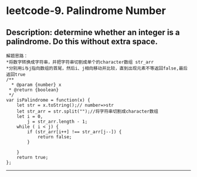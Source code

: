 leetcode-9. Palindrome Number <br>
====
Description: determine whether an integer is a palindrome. Do this without extra space. <br>
---
    解题思路：
    *将数字转换成字符串，并把字符串切割成单个的character数组 str_arr
    *分别用i与j指向数组的首尾，然后i、j相向移动并比较，直到出现元素不等返回false,最后返回true
    /**
      * @param {number} x
     * @return {boolean}
     */
    var isPalindrome = function(x) {
        let str = x.toString();// number=>str
        let str_arr = str.split("");//将字符串切割成character数组
        let i = 0,
            j = str_arr.length - 1;
        while ( i < j) {
            if (str_arr[i++] !== str_arr[j--]) {
                return false;
            }

        }
        return true;
    };
---
